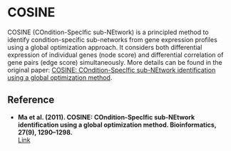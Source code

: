 # COSINE

COSINE (COndition-SpecIfic sub-NEtwork) is a principled method to identify condition-specific sub-networks from gene expression profiles using a global optimization approach. It considers both differential expression of individual genes (node score) and differential correlation of gene pairs (edge score) simultaneously. More details can be found in the original paper: [COSINE: COndition-SpecIfic sub-NEtwork identification using a global optimization method](https://academic.oup.com/bioinformatics/article/27/9/1290/243375).

## Reference
- **Ma et al. (2011). COSINE: COndition-SpecIfic sub-NEtwork identification using a global optimization method. Bioinformatics, 27(9), 1290–1298.**  
  [Link](https://academic.oup.com/bioinformatics/article/27/9/1290/243375)

